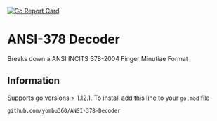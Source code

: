 [![Go Report Card](https://goreportcard.com/badge/github.com/yombu360/ANSI-378-Decoder)](https://goreportcard.com/report/github.com/yombu360/ANSI-378-Decoder)

# ANSI-378 Decoder

Breaks down a ANSI INCITS 378-2004 Finger Minutiae Format

##  Information

Supports go versions > 1.12.1. To install add this line to your `go.mod` file 

`github.com/yombu360/ANSI-378-Decoder`
